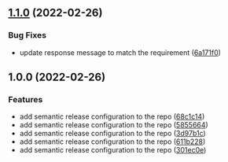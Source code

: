 ## [1.1.0](https://github.com/jaivikas7/semantic-release-demo/compare/v1.0.0...v1.1.0) (2022-02-26)


### Bug Fixes

* update response message to match the requirement ([6a171f0](https://github.com/jaivikas7/semantic-release-demo/commit/6a171f0b193fdfca9e6bc285b56332de5eeb4d36))

## 1.0.0 (2022-02-26)


### Features

* add semantic release configuration to the repo ([68c1c14](https://github.com/jaivikas7/semantic-release-demo/commit/68c1c14b35a7836e9784e3c21a57b052deb5f975))
* add semantic release configuration to the repo ([5855664](https://github.com/jaivikas7/semantic-release-demo/commit/58556649085b3a45c024f5c4b2f93869ef5b15c9))
* add semantic release configuration to the repo ([3d97b1c](https://github.com/jaivikas7/semantic-release-demo/commit/3d97b1c5909465eea1fbd7a08a8d3742a76dcd51))
* add semantic release configuration to the repo ([611b228](https://github.com/jaivikas7/semantic-release-demo/commit/611b22863149de22fae7bdc7051dfb041c705aa9))
* add semantic release configuration to the repo ([301ec0e](https://github.com/jaivikas7/semantic-release-demo/commit/301ec0ebf29f6c6cec405686db499a32705167f0))
